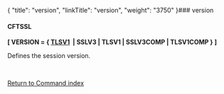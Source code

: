 {
    "title": "version",
    "linkTitle": "version",
    "weight": "3750"
}### <span id="version"></span>version

#### CFTSSL

**\[ VERSION = { <u>TLSV1</u>  | SSLV3 | TLSV1 | SSLV3COMP | TLSV1COMP } \]**

Defines the session version.

 

[Return to Command index](../)
